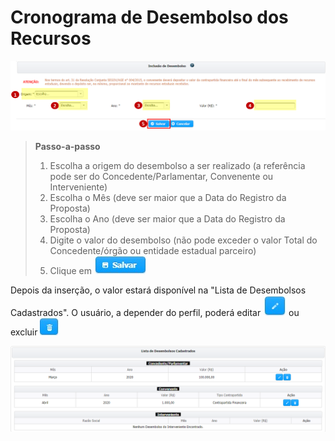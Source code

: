 # Cronograma de Desembolso dos Recursos

![](../../.gitbook/assets/image%20%2828%29.png)

> **Passo-a-passo**
>
> 1. Escolha a origem do desembolso a ser realizado \(a referência pode ser do Concedente/Parlamentar, Convenente ou Interveniente\)
> 2. Escolha o Mês \(deve ser maior que a Data do Registro da Proposta\)
> 3. Escolha o Ano \(deve ser maior que a Data do Registro da Proposta\)
> 4. Digite o valor do desembolso \(não pode exceder o valor Total do Concedente/órgão ou entidade estadual parceiro\)
> 5. Clique em ![](../../.gitbook/assets/icone_salvar.jpg)

Depois da inserção, o valor estará disponível na "Lista de Desembolsos Cadastrados". O usuário, a depender do perfil, poderá editar ![](../../.gitbook/assets/icone_lapis.jpg) ou excluir ![](../../.gitbook/assets/icone_excluir.jpg) 

![](../../.gitbook/assets/image%20%2867%29.png)

